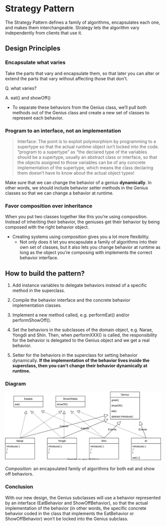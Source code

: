 # Strategy Pattern
The Strategy Pattern defines a family of algorithms, encapsulates each one, and makes them interchangeable.
Strategy lets the algorithm vary independently from clients that use it.

## Design Principles
### Encapsulate what varies
Take the parts that vary and encapsulate them, so that later you can alter or extend the parts that vary without affecting those that don't. 

Q. what varies?
 
A. eat() and showOff() 

- To separate these behaviors from the Genius class, we’ll pull both methods out of the Genius class and create a new set of classes to represent each behavior.

### Program to an interface, not an implementation
> Interface: The point is to exploit polymorphism by programming to a supertype so that the actual runtime object isn’t locked into the code. 
> “program to a supertype” as “the declared type of the variables should be a supertype, usually an abstract class or interface, 
> so that the objects assigned to those variables can be of any concrete implementation of the supertype, 
> which means the class declaring them doesn’t have to know about the actual object types!

Make sure that we can change the behavior of a genius **dynamically**.
In other words, we should include behavior setter methods in the Genius classes so that we can change a behavior at runtime.

### Favor composition over inheritance
When you put two classes together like this you’re using composition. 
Instead of inheriting their behavior, the geniuses get their behavior by being composed with the right behavior object.

* Creating systems using composition gives you a lot more flexibility.
  * Not only does it let you encapsulate a family of algorithms into their own set of classes, 
  but it also lets you change behavior at runtime as long as the object you’re composing with implements the correct behavior interface.

## How to build the pattern?
1) Add instance variables to delegate behaviors instead of  a specific method in the superclass. 

2) Compile the behavior interface and the concrete behavior implementation classes.

3) Implement a new method called, e.g. performEat() and/or performShowOff().

4) Set the behaviors in the subclasses of the domain object, e.g. Narae, Yongdi and Shin.
Then, when performXXX() is called, the responsibility for the behavior is delegated to the Genius object and we get a real behavior.

5) Setter for the behaviors in the superclass for setting behavior dynamically.
**If the implementation of the behavior lives inside the superclass, then you can't change their behavior dynamically at runtime.** 

### Diagram
![StrategyPatternExample](StrategyPatternExample.svg)

*Composition:* an encapsulated family of algorithms for both eat and show off behaviors.

### Conclusion
With our new design, the Genius subclasses will use a behavior represented by an interface (EatBehavior and ShowOffBehavior), 
so that the actual implementation of the behavior 
(in other words, the specific concrete behavior coded in the class that implements the EatBehavior or ShowOffBehavior) 
won’t be locked into the Genius subclass.

